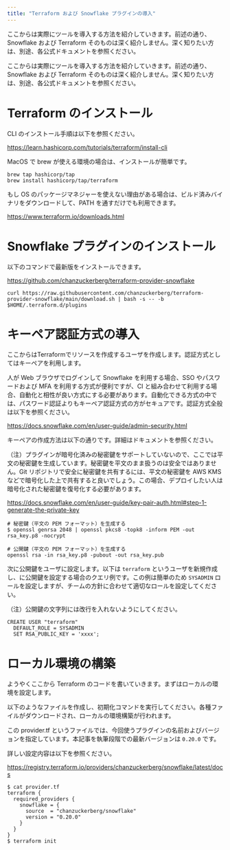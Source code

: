 ```yaml
---
title: "Terraform および Snowflake プラグインの導入"
---
```


ここからは実際にツールを導入する方法を紹介していきます。前述の通り、Snowflake および Terraform そのものは深く紹介しません。深く知りたい方は、別途、各公式ドキュメントを参照ください。

ここからは実際にツールを導入する方法を紹介していきます。前述の通り、Snowflake および Terraform そのものは深く紹介しません。深く知りたい方は、別途、各公式ドキュメントを参照ください。

# Terraform のインストール

CLI のインストール手順は以下を参照ください。

https://learn.hashicorp.com/tutorials/terraform/install-cli

MacOS で brew が使える環境の場合は、インストールが簡単です。

```
brew tap hashicorp/tap
brew install hashicorp/tap/terraform
```

もし OS のパッケージマネジャーを使えない理由がある場合は、ビルド済みバイナリをダウンロードして、PATH を通すだけでも利用できます。

https://www.terraform.io/downloads.html

# Snowflake プラグインのインストール

以下のコマンドで最新版をインストールできます。

https://github.com/chanzuckerberg/terraform-provider-snowflake

```
curl https://raw.githubusercontent.com/chanzuckerberg/terraform-provider-snowflake/main/download.sh | bash -s -- -b $HOME/.terraform.d/plugins
```

# キーペア認証方式の導入

ここからはTerraformでリソースを作成するユーザを作成します。認証方式としてはキーペアを利用します。

人が Web ブラウザでログインして Snowflake を利用する場合、SSO やパスワードおよび MFA を利用する方式が便利ですが、CI と組み合わせて利用する場合、自動化と相性が良い方式にする必要があります。自動化できる方式の中では、パスワード認証よりもキーペア認証方式の方がセキュアです。認証方式全般は以下を参照ください。

https://docs.snowflake.com/en/user-guide/admin-security.html

キーペアの作成方法は以下の通りです。詳細はドキュメントを参照ください。

（注）プラグインが暗号化済みの秘密鍵をサポートしていないので、ここでは平文の秘密鍵を生成しています。秘密鍵を平文のまま扱うのは安全ではありません。Git リポジトリで安全に秘密鍵を共有するには、平文の秘密鍵を AWS KMS などで暗号化した上で共有すると良いでしょう。この場合、デプロイしたい人は暗号化された秘密鍵を復号化する必要があります。

https://docs.snowflake.com/en/user-guide/key-pair-auth.html#step-1-generate-the-private-key

```
# 秘密鍵（平文の PEM フォーマット）を生成する
$ openssl genrsa 2048 | openssl pkcs8 -topk8 -inform PEM -out rsa_key.p8 -nocrypt

# 公開鍵（平文の PEM フォーマット）を生成する
openssl rsa -in rsa_key.p8 -pubout -out rsa_key.pub
```

次に公開鍵をユーザに設定します。以下は `terraform` というユーザを新規作成し、に公開鍵を設定する場合のクエリ例です。この例は簡単のため `SYSADMIN` ロールを設定しますが、チームの方針に合わせて適切なロールを設定してください。

（注）公開鍵の文字列には改行を入れないようにしてください。

```
CREATE USER "terraform"
  DEFAULT_ROLE = SYSADMIN
  SET RSA_PUBLIC_KEY = 'xxxx';
```

#  ローカル環境の構築

ようやくここから Terraform のコードを書いていきます。まずはローカルの環境を設定します。

以下のようなファイルを作成し、初期化コマンドを実行してください。各種ファイルがダウンロードされ、ローカルの環境構築が行われます。

この provider.tf というファイルでは、今回使うプラグインの名前およびバージョンを指定しています。本記事を執筆段階での最新バージョンは `0.20.0`  です。

詳しい設定内容は以下を参照ください。

https://registry.terraform.io/providers/chanzuckerberg/snowflake/latest/docs

```
$ cat provider.tf
terraform {
  required_providers {
    snowflake = {
      source  = "chanzuckerberg/snowflake"
      version = "0.20.0"
    }
  }
}
$ terraform init
```
